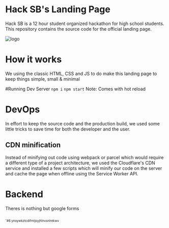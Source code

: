 # Hack SB's Landing Page
Hack SB is a 12 hour student organized hackathon for high school students. This repository contains the source code for the official landing page.

![logo](https://hacksb.org/media/c-logo.png  "Logo Title Text 1")

# How it works
We using the classic HTML, CSS and JS to do make this landing page to keep things simple, small & minimal

#Running Dev Server
`npm i`
`npm start`
Note: Comes with hot reload
# DevOps
In effort to keep the source code and the production build, we used some little tricks to save time for both the developer and the user.
## CDN minification
Instead of minifying out code using webpack or parcel which would require a different type of a project architecture, we used the Cloudflare's CDN service and installed a few scripts which will minify our code on the server and cache the page when offline using the Service Worker API.

# Backend
Theres is nothing but google forms

.<sub><sub>#6 ynoywkztcdifmtjoyjhlnvsnlrekwv</sub></sub>
